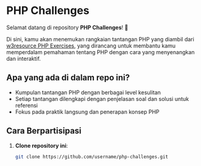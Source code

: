 # PHP Challenges

Selamat datang di repository **PHP Challenges**! 🎉

Di sini, kamu akan menemukan rangkaian tantangan PHP yang diambil dari [w3resource PHP Exercises](https://www.w3resource.com/php-exercises/challenges/1/php-challenges-1-exercise-1.php), yang dirancang untuk membantu kamu memperdalam pemahaman tentang PHP dengan cara yang menyenangkan dan interaktif.

## Apa yang ada di dalam repo ini?

- Kumpulan tantangan PHP dengan berbagai level kesulitan
- Setiap tantangan dilengkapi dengan penjelasan soal dan solusi untuk referensi
- Fokus pada praktik langsung dan penerapan konsep PHP

## Cara Berpartisipasi

1. **Clone repository ini**:
   ```bash
   git clone https://github.com/username/php-challenges.git
